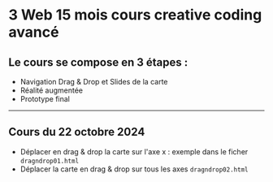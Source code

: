# 3 Web 15 mois cours creative coding avancé

## Le cours se compose en 3 étapes :
- Navigation Drag & Drop et Slides de la carte
- Réalité augmentée
- Prototype final

---

## Cours du 22 octobre 2024
- Déplacer en drag & drop la carte sur l'axe x : exemple dans le ficher `dragndrop01.html`
- Déplacer la carte en drag & drop sur tous les axes `dragndrop02.html`

